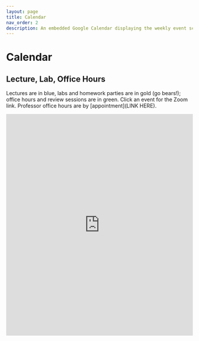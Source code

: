 ```yaml
---
layout: page
title: Calendar
nav_order: 2
description: An embedded Google Calendar displaying the weekly event schedule.
---
```


# Calendar

## Lecture, Lab, Office Hours

Lectures are in blue, labs and homework parties are in gold (go bears!); office hours and review sessions are in green. Click an event for the Zoom link. Professor office hours are by [appointment](LINK HERE).

<iframe src="https://calendar.google.com/calendar/embed?height=600&wkst=1&bgcolor=%23ffffff&ctz=America%2FLos_Angeles&title=PH142%20Summer%202022&showPrint=0&showTz=0&mode=WEEK&src=Y18xZGlua2E4bTNodTRyOXQ3YzExOTRzMHNmOEBncm91cC5jYWxlbmRhci5nb29nbGUuY29t&src=Y19rbzV2czRhOXVvM21yYjExazZqbG5udm1tZ0Bncm91cC5jYWxlbmRhci5nb29nbGUuY29t&src=ZW4udXNhI2hvbGlkYXlAZ3JvdXAudi5jYWxlbmRhci5nb29nbGUuY29t&src=Y19zZzJsOXJydHJiYmppMXRxMW5yOXE3NjhqOEBncm91cC5jYWxlbmRhci5nb29nbGUuY29t&color=%23F4511E&color=%23F6BF26&color=%230B8043&color=%23C0CA33" style="border-width:0" width="100%" height="600px" frameborder="0" scrolling="no"></iframe>

